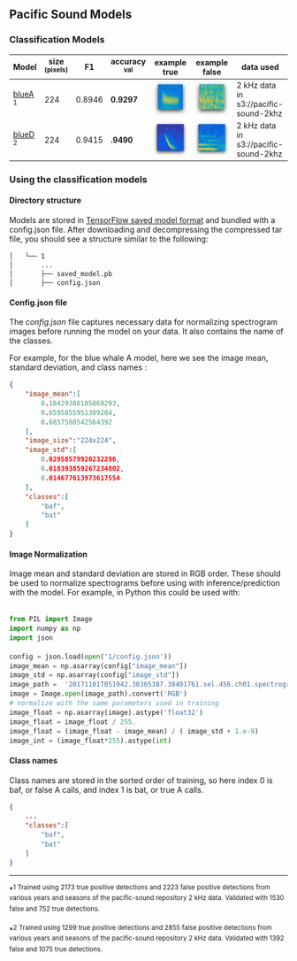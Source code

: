 ## Pacific Sound Models
 
### Classification Models

|Model |size<br><sup>(pixels) | F1 | accuracy <sup>val | example true | example false  | data used |
|---|---|---|---|---|--- |  ---|   
|[blueA](https://pacific-sound-models.s3.amazonaws.com/bluewhale-a-resnet50-2021-09-14-21-04-37-497.tar.gz) <sup>1    |224 | 0.8946 | **0.9297** | ![ Image link ](imgs/bat.png)| ![ Image link ](imgs/baf.png)| 2 kHz data in s3://pacific-sound-2khz |
|[blueD](https://pacific-sound-models.s3.amazonaws.com/bluewhale-d-efnetb0-2021-08-31-14-37-02-268.tar.gz) <sup>2     |224 | 0.9415 | **.9490** | ![ Image link ](imgs/bdt.png)| ![ Image link ](imgs/bdf.png) | 2 kHz data in s3://pacific-sound-2khz |

### Using the classification models

#### Directory structure

Models are stored in [TensorFlow saved model format](https://www.tensorflow.org/guide/saved_model) and bundled with a config.json file.
After downloading and decompressing the compressed tar file, you should see a structure similar to the following:

~~~
│   └── 1
│       ...
│       ├── saved_model.pb
│       ├── config.json
~~~


#### Config.json file

The *config.json* file captures necessary data for normalizing spectrogram images before running the model on your data. 
It also contains the name of the classes.

For example, for the blue whale A model, here we see the image mean, standard deviation, and class names :

```json
{
    "image_mean":[
        0.18429388105869293,
        0.6595855951309204,
        0.6857580542564392
    ],
    "image_size":"224x224",
    "image_std":[
        0.02958579920232296,
        0.018393859267234802,
        0.014677613973617554
    ],
    "classes":[
        "baf",
        "bat"
    ]
}
```

#### Image Normalization

Image mean and standard deviation are stored in RGB order. These should be used to normalize spectrograms before
using with inference/prediction with the model. For example, in Python this could  be used with:

```python

from PIL import Image
import numpy as np
import json

config = json.load(open('1/config.json'))
image_mean = np.asarray(config["image_mean"])
image_std = np.asarray(config["image_std"])
image_path =  '20171101T051942.38365387.38401761.sel.456.ch01.spectrogram.jpg'
image = Image.open(image_path).convert('RGB')
# normalize with the same parameters used in training
image_float = np.asarray(image).astype('float32')
image_float = image_float / 255.
image_float = (image_float - image_mean) / ( image_std + 1.e-9)
image_int = (image_float*255).astype(int)

```


#### Class names

Class names are stored in the sorted order of training, so here index 0 is baf, or false A calls,
and index 1 is bat, or true A calls. 

```json
{
    ...
    "classes":[
        "baf",
        "bat"
    ]
}
```

---

*<sup>1  Trained using 2173 true positive detections and 2223 false positive detections from various years and seasons of 
the pacific-sound repository 2 kHz data.   Validated with 1530 false and 752 true detections. 

*<sup>2  Trained using 1299 true positive detections and 2855 false positive detections from various years and seasons of 
the pacific-sound repository 2 kHz data.   Validated with 1392 false and 1075 true detections. 

